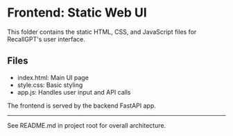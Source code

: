 # Frontend: Static Web UI

This folder contains the static HTML, CSS, and JavaScript files for RecallGPT's user interface.

## Files
- index.html: Main UI page
- style.css: Basic styling
- app.js: Handles user input and API calls

The frontend is served by the backend FastAPI app.

---
See README.md in project root for overall architecture.